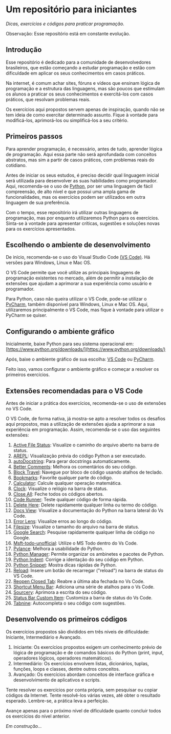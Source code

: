 # Um repositório para iniciantes

_Dicas, exercícios e códigos para praticar programação._

Observação: Esse repositório está em constante evolução.

<summary><h2>Introdução</h2></summary>

Esse repositório é dedicado para a comunidade de desenvolvedores brasileiros, que estão começando a estudar programação e estão com dificuldade em aplicar os seus conhecimentos em casos práticos.

Na internet, é comum achar sites, fóruns e vídeos que ensinam lógica de programação e a estrutura das linguagens, mas são poucos que estimulam os alunos a praticar os seus conhecimentos e exercitá-los com casos práticos, que resolvam problemas reais.

Os exercícios aqui propostos servem apenas de inspiração, quando não se tem ideia de como exercitar determinado assunto. Fique à vontade para modificá-los, aprimorá-los ou simplificá-los a seu critério.

<summary><h2>Primeiros passos</h2></summary>

Para aprender programação, é necessário, antes de tudo, aprender lógica de programação. Aqui essa parte não será aprofundada com conceitos abstratos, mas sim a partir de casos práticos, com problemas reais do cotidiano.

Antes de iniciar os seus estudos, é preciso decidir qual linguagem inicial será utilizada para desenvolver as suas habilidades como programador. Aqui, recomenda-se o uso de [Python](https://www.python.org/), por ser uma linguagem de fácil compreensão, de alto nível e que possui uma ampla gama de funcionalidades, mas os exercícios podem ser utilizados em outra linguagem de sua preferência.

Com o tempo, esse repositório irá utilizar outras linguagens de programação, mas por enquanto utilizaremos Python para os exercícios. Sinta-se à vontade para apresentar críticas, sugestões e soluções novas para os exercícios apresentados.

<summary><h2>Escolhendo o ambiente de desenvolvimento</h2></summary>

De início, recomenda-se o uso do Visual Studio Code [(VS Code)](https://code.visualstudio.com/). Há versões para Windows, Linux e Mac OS.

O VS Code permite que você utilize as principais linguagens de programação existentes no mercado, além de permitir a instalação de extensões que ajudam a aprimorar a sua experiência como usuário e programador. 

Para Python, caso não queira utilizar o VS Code, pode-se utilizar o [PyCharm](https://www.jetbrains.com/pt-br/pycharm/download/), também disponível para Windows, Linux e Mac OS. Aqui, utilizaremos principalmente o VS Code, mas fique à vontade para utilizar o PyCharm se quiser.

<summary><h2>Configurando o ambiente gráfico</h2></summary>

Inicialmente, baixe Python para seu sistema operacional em: [https://www.python.org/downloads/](https://www.python.org/downloads/)

Após, baixe o ambiente gráfico de sua escolha: [VS Code](https://code.visualstudio.com/) ou [PyCharm](https://www.jetbrains.com/pt-br/pycharm/download/).

Feito isso, vamos configurar o ambiente gráfico e começar a resolver os primeiros exercícios.

<summary><h2>Extensões recomendadas para o VS Code</h2></summary>

Antes de iniciar a prática dos exercícios, recomenda-se o uso de extensões no VS Code.

O VS Code, de forma nativa, já mostra-se apto a resolver todos os desafios aqui propostos, mas a utilização de extensões ajuda a aprimorar a sua experiência em programação. Assim, recomenda-se o uso das seguintes extensões:

1. [Active File Status](https://github.com/sgtsquiggs/vscode-active-file-status): Visualize o caminho do arquivo aberto na barra de status.
2. [AREPL](https://github.com/Almenon/AREPL-vscode): Visualização prévia do código Python a ser executado.
3. [autoDocstring](https://github.com/NilsJPWerner/autoDocstring): Para gerar docstrings automaticamente.
4. [Better Comments](https://github.com/aaron-bond/better-comments): Melhora os comentários do seu código.
5. [Block Travel](https://github.com/sashaweiss/vscode_block_travel): Navegue por bloco de código usando atalhos de teclado.
6. [Bookmarks](https://github.com/alefragnani/vscode-bookmarks): Favorite qualquer parte do código.
7. [Calculator](https://github.com/Lixquid/vscode-calculator): Calcule qualquer operação matemática.
8. [Clock](https://github.com/compulim/vscode-clock): Visualize o relógio na barra de status.
9. [Close All](https://github.com/bpasero/vscode-close-all): Feche todos os códigos abertos.
10. [Code Runner](https://github.com/formulahendry/vscode-code-runner): Teste qualquer código de forma rápida.
11. [Delete Here](https://github.com/Zippowxk/Deletehere): Delete rapidamente qualquer linha ou termo do código.
12. [Docs View](https://github.com/mattbierner/vscode-docs-view): Visualize a documentação do Python na barra lateral do Vs Code.
13. [Error Lens](https://github.com/usernamehw/vscode-error-lens): Visualize erros ao longo do código.
14. [Filesize](https://github.com/mkxml/vscode-filesize): Visualize o tamanho do arquivo na barra de status.
15. [Google Search](https://github.com/dumpvn/google-search): Pesquise rapidamente qualquer linha de código no Google.
16. [Msft-todo-unofficial](https://github.com/TylerLeonhardt/vscode-msft-todo-unofficial): Utilize o MS Todo dentro do Vs Code.
17. [Pylance](https://github.com/microsoft/pylance-release): Melhora a usabilidade do Python.
18. [Python Manager](https://github.com/DonJayamanne/vscode-python-manager): Permite organizar os ambinetes e pacotes de Python.
19. [Python Indent](https://github.com/kbrose/vsc-python-indent): Corrige a identação do seu código em Python.
20. [Python Snippet](https://github.com/ericsia/vscode-python-snippet-pack-2.0): Mostra dicas rápidas de Python.
21. [Reload](https://github.com/natqe/reload): Insere um botão de recarregar ("reload") na barra de status do VS Code.
22. [Reopen Closed Tab](https://github.com/xmile1/reopenclosedtab): Reabre a última aba fechada no Vs Code.
23. [Shortcut Menu Bar](https://github.com/GorvGoyl/Shortcut-Menu-Bar-VSCode-Extension): Adiciona uma série de atalhos para o Vs Code.
24. [Sourcery](https://github.com/sourcery-ai/sourcery-vscode): Aprimora a escrita do seu código.
25. [Status Bar Custom Item](https://github.com/EduardoPires/vscode-status-bar-custom-item): Customiza a barra de status do Vs Code.
26. [Tabnine](https://github.com/codota/tabnine-vscode): Autocompleta o seu código com sugestões.

<summary><h2>Desenvolvendo os primeiros códigos</h2></summary>

Os exercícios propostos são divididos em três níveis de dificuldade: Iniciante, Intermediário e Avançado.

1. Iniciante: Os exercícios propostos exigem um conhecimento prévio de lógica de programação e de comandos básicos do Python (print, input, operadores lógicos, operadores matemáticos). 
2. Intermediário: Os exercícios envolvem listas, dicionários, tuplas, funções, loops e classes, dentre outros conceitos.
3. Avançado: Os exercícios abordam conceitos de interface gráfica e desenvolvimento de aplicativos e scripts.

Tente resolver os exercícios por conta própria, sem pesquisar ou copiar códigos da Internet. Tente resolvê-los várias vezes, até obter o resultado esperado. Lembre-se, a prática leva a perfeição.

Avançe apenas para o próximo nível de dificuldade quanto concluir todos os exercícios do nível anterior. 

_Em construção..._
